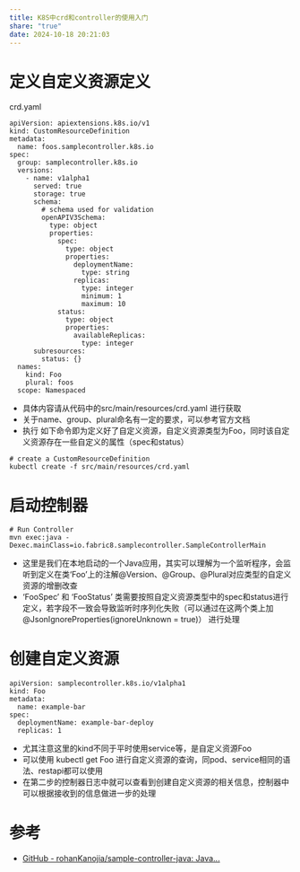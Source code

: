 ```yaml
---
title: K8S中crd和controller的使用入门
share: "true"
date: 2024-10-18 20:21:03
---
```

# 定义自定义资源定义
crd.yaml
```
apiVersion: apiextensions.k8s.io/v1
kind: CustomResourceDefinition
metadata:
  name: foos.samplecontroller.k8s.io
spec:
  group: samplecontroller.k8s.io
  versions:
    - name: v1alpha1
      served: true
      storage: true
      schema:
        # schema used for validation
        openAPIV3Schema:
          type: object
          properties:
            spec:
              type: object
              properties:
                deploymentName:
                  type: string
                replicas:
                  type: integer
                  minimum: 1
                  maximum: 10
            status:
              type: object
              properties:
                availableReplicas:
                  type: integer
      subresources:
        status: {}
  names:
    kind: Foo
    plural: foos
  scope: Namespaced
```

* 具体内容请从代码中的src/main/resources/crd.yaml 进行获取
* 关于name、group、plural命名有一定的要求，可以参考官方文档
* 执行 如下命令即为定义好了自定义资源，自定义资源类型为Foo，同时该自定义资源存在一些自定义的属性（spec和status）
```
# create a CustomResourceDefinition
kubectl create -f src/main/resources/crd.yaml
```
# 启动控制器
```
# Run Controller
mvn exec:java -Dexec.mainClass=io.fabric8.samplecontroller.SampleControllerMain
```
* 这里是我们在本地启动的一个Java应用，其实可以理解为一个监听程序，会监听到定义在类‘Foo’上的注解@Version、@Group、@Plural对应类型的自定义资源的增删改查
* ‘FooSpec’ 和 ‘FooStatus’ 类需要按照自定义资源类型中的spec和status进行定义，若字段不一致会导致监听时序列化失败（可以通过在这两个类上加 @JsonIgnoreProperties(ignoreUnknown = true)） 进行处理
# 创建自定义资源
```
apiVersion: samplecontroller.k8s.io/v1alpha1
kind: Foo
metadata:
  name: example-bar
spec:
  deploymentName: example-bar-deploy
  replicas: 1
```
* 尤其注意这里的kind不同于平时使用service等，是自定义资源Foo
* 可以使用 kubectl get Foo 进行自定义资源的查询，同pod、service相同的语法、restapi都可以使用
* 在第二步的控制器日志中就可以查看到创建自定义资源的相关信息，控制器中可以根据接收到的信息做进一步的处理
# 参考

* [GitHub - rohanKanojia/sample-controller-java: Java...](https://github.com/rohanKanojia/sample-controller-java)
